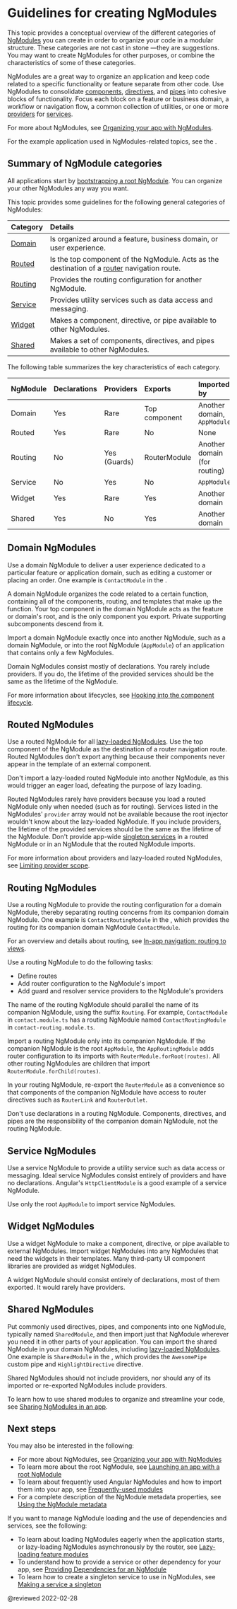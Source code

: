 # Guidelines for creating NgModules

This topic provides a conceptual overview of the different categories of [NgModules](glossary.md#ngmodule 'Definition of NgModule') you can create in order to organize your code in a modular structure.
These categories are not cast in stone &mdash;they are suggestions.
You may want to create NgModules for other purposes, or combine the characteristics of some of these categories.

NgModules are a great way to organize an application and keep code related to a specific functionality or feature separate from other code.
Use NgModules to consolidate [components](glossary.md#component 'Definition of component'), [directives](glossary.md#directive 'Definition of directive'), and [pipes](glossary.md#pipe 'Definition of pipe') into cohesive blocks of functionality.
Focus each block on a feature or business domain, a workflow or navigation flow, a common collection of utilities, or one or more [providers](glossary.md#provider 'Definition of provider') for [services](glossary.md#service 'Definition of service').

For more about NgModules, see [Organizing your app with NgModules](ngmodules.md 'Organizing your app with NgModules').

<div class="alert is-helpful">

For the example application used in NgModules-related topics, see the <live-example name="ngmodules"></live-example>.

</div>

## Summary of NgModule categories

All applications start by [bootstrapping a root NgModule](bootstrapping.md 'Launching an app with a root NgModule').
You can organize your other NgModules any way you want.

This topic provides some guidelines for the following general categories of NgModules:

| Category            | Details                                                                                                                                  |
| :------------------ | :--------------------------------------------------------------------------------------------------------------------------------------- |
| [Domain](#domain)   | Is organized around a feature, business domain, or user experience.                                                                      |
| [Routed](#routed)   | Is the top component of the NgModule. Acts as the destination of a [router](glossary.md#router 'Definition of router') navigation route. |
| [Routing](#routing) | Provides the routing configuration for another NgModule.                                                                                 |
| [Service](#service) | Provides utility services such as data access and messaging.                                                                             |
| [Widget](#widget)   | Makes a component, directive, or pipe available to other NgModules.                                                                      |
| [Shared](#shared)   | Makes a set of components, directives, and pipes available to other NgModules.                                                           |

The following table summarizes the key characteristics of each category.

| NgModule | Declarations | Providers    | Exports       | Imported by                  |
| :------- | :----------- | :----------- | :------------ | :--------------------------- |
| Domain   | Yes          | Rare         | Top component | Another domain, `AppModule`  |
| Routed   | Yes          | Rare         | No            | None                         |
| Routing  | No           | Yes (Guards) | RouterModule  | Another domain (for routing) |
| Service  | No           | Yes          | No            | `AppModule`                  |
| Widget   | Yes          | Rare         | Yes           | Another domain               |
| Shared   | Yes          | No           | Yes           | Another domain               |

<a id="domain"></a>

## Domain NgModules

Use a domain NgModule to deliver a user experience dedicated to a particular feature or application domain, such as editing a customer or placing an order.
One example is `ContactModule` in the <live-example name="ngmodules"></live-example>.

A domain NgModule organizes the code related to a certain function, containing all of the components, routing, and templates that make up the function.
Your top component in the domain NgModule acts as the feature or domain's root, and is the only component you export.
Private supporting subcomponents descend from it.

Import a domain NgModule exactly once into another NgModule, such as a domain NgModule, or into the root NgModule (`AppModule`) of an application that contains only a few NgModules.

Domain NgModules consist mostly of declarations.
You rarely include providers.
If you do, the lifetime of the provided services should be the same as the lifetime of the NgModule.

<div class="alert is-helpful">

For more information about lifecycles, see [Hooking into the component lifecycle](lifecycle-hooks.md 'Hooking into the component lifecycle').

</div>

<a id="routed"></a>

## Routed NgModules

Use a routed NgModule for all [lazy-loaded NgModules](lazy-loading-ngmodules.md 'Lazy-loading an NgModule').
Use the top component of the NgModule as the destination of a router navigation route.
Routed NgModules don't export anything because their components never appear in the template of an external component.

Don't import a lazy-loaded routed NgModule into another NgModule, as this would trigger an eager load, defeating the purpose of lazy loading.

Routed NgModules rarely have providers because you load a routed NgModule only when needed \(such as for routing\).
Services listed in the NgModules' `provider` array would not be available because the root injector wouldn't know about the lazy-loaded NgModule.
If you include providers, the lifetime of the provided services should be the same as the lifetime of the NgModule.
Don't provide app-wide [singleton services](singleton-services.md) in a routed NgModule or in an NgModule that the routed NgModule imports.

<div class="alert is-helpful">

For more information about providers and lazy-loaded routed NgModules, see [Limiting provider scope](providers.md#limiting-provider-scope-by-lazy-loading-modules 'Providing dependencies: Limiting provider scope').

</div>

<a id="routing"></a>

## Routing NgModules

Use a routing NgModule to provide the routing configuration for a domain NgModule, thereby separating routing concerns from its companion domain NgModule.
One example is `ContactRoutingModule` in the <live-example name="ngmodules"></live-example>, which provides the routing for its companion domain NgModule `ContactModule`.

<div class="alert is-helpful">

For an overview and details about routing, see [In-app navigation: routing to views](router.md 'In-app navigation: routing to views').

</div>

Use a routing NgModule to do the following tasks:

-   Define routes
-   Add router configuration to the NgModule's import
-   Add guard and resolver service providers to the NgModule's providers

The name of the routing NgModule should parallel the name of its companion NgModule, using the suffix `Routing`.
For example, `ContactModule` in `contact.module.ts` has a routing NgModule named `ContactRoutingModule` in `contact-routing.module.ts`.

Import a routing NgModule only into its companion NgModule.
If the companion NgModule is the root `AppModule`, the `AppRoutingModule` adds router configuration to its imports with `RouterModule.forRoot(routes)`.
All other routing NgModules are children that import `RouterModule.forChild(routes)`.

In your routing NgModule, re-export the `RouterModule` as a convenience so that components of the companion NgModule have access to router directives such as `RouterLink` and `RouterOutlet`.

Don't use declarations in a routing NgModule.
Components, directives, and pipes are the responsibility of the companion domain NgModule, not the routing NgModule.

<a id="service"></a>

## Service NgModules

Use a service NgModule to provide a utility service such as data access or messaging.
Ideal service NgModules consist entirely of providers and have no declarations.
Angular's `HttpClientModule` is a good example of a service NgModule.

Use only the root `AppModule` to import service NgModules.

<a id="widget"></a>

## Widget NgModules

Use a widget NgModule to make a component, directive, or pipe available to external NgModules.
Import widget NgModules into any NgModules that need the widgets in their templates.
Many third-party UI component libraries are provided as widget NgModules.

A widget NgModule should consist entirely of declarations, most of them exported.
It would rarely have providers.

<a id="shared"></a>

## Shared NgModules

Put commonly used directives, pipes, and components into one NgModule, typically named `SharedModule`, and then import just that NgModule wherever you need it in other parts of your application.
You can import the shared NgModule in your domain NgModules, including [lazy-loaded NgModules](lazy-loading-ngmodules.md 'Lazy-loading an NgModule').
One example is `SharedModule` in the <live-example name="ngmodules"></live-example>, which provides the `AwesomePipe` custom pipe and `HighlightDirective` directive.

Shared NgModules should not include providers, nor should any of its imported or re-exported NgModules include providers.

To learn how to use shared modules to organize and streamline your code, see [Sharing NgModules in an app](sharing-ngmodules.md 'Sharing NgModules in an app').

## Next steps

You may also be interested in the following:

-   For more about NgModules, see [Organizing your app with NgModules](ngmodules.md 'Organizing your app with NgModules')
-   To learn more about the root NgModule, see [Launching an app with a root NgModule](bootstrapping.md 'Launching an app with a root NgModule')
-   To learn about frequently used Angular NgModules and how to import them into your app, see [Frequently-used modules](frequent-ngmodules.md 'Frequently-used modules')
-   For a complete description of the NgModule metadata properties, see [Using the NgModule metadata](ngmodule-api.md 'Using the NgModule metadata')

If you want to manage NgModule loading and the use of dependencies and services, see the following:

-   To learn about loading NgModules eagerly when the application starts, or lazy-loading NgModules asynchronously by the router, see [Lazy-loading feature modules](lazy-loading-ngmodules.md)
-   To understand how to provide a service or other dependency for your app, see [Providing Dependencies for an NgModule](providers.md 'Providing Dependencies for an NgModule')
-   To learn how to create a singleton service to use in NgModules, see [Making a service a singleton](singleton-services.md 'Making a service a singleton')

<!-- links -->

<!-- external links -->

<!-- end links -->

@reviewed 2022-02-28
